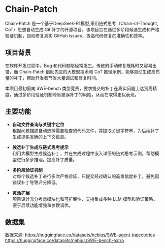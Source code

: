 # Chain-Patch

Chain-Patch 是一个基于DeepSeek-R1模型,采用链式思考（Chain-of-Thought, CoT）思想自动生成 Git 补丁的开源项目。该项目旨在通过多阶段候选生成和严格验证机制，自动修复真实 GitHub issues，提高代码修复的准确性和效率。

## 项目背景

在软件开发过程中，Bug 和代码缺陷经常发生。传统的手动修复既耗时又容易出错，而 Chain-Patch 借助先进的大模型技术和 CoT 推理示例，能够自动生成高质量的补丁，帮助开发者节省大量调试和修复时间。

本项目最初面向 SWE-bench 类型竞赛，要求提交的补丁在真实问题上达到高精度，通过多阶段验证机制降低错误补丁的风险，从而在取得更优表现。

## 主要功能

- **自动文件查询与关键字定位**  
  根据问题描述自动选择需要检查的代码文件，并提取关键字符串，为后续补丁生成提供准确的上下文信息。

- **候选补丁生成与链式思考提示**  
  利用大模型生成候选补丁，并在生成过程中嵌入详细的链式思考示例，帮助模型进行多步推理，提高补丁质量。

- **多阶段验证机制**  
  对每个候选补丁进行多次严格验证，只提交经过确认的高置信度补丁，避免因错误补丁导致评分降低。

- **灵活扩展**  
  项目设计充分考虑模块化和可扩展性，支持集成多种 LLM 模型和验证策略，便于后续功能增强和参数调优。

## 数据集

数据来源:
https://huggingface.co/datasets/nebius/SWE-agent-trajectories   
https://huggingface.co/datasets/nebius/SWE-bench-extra

